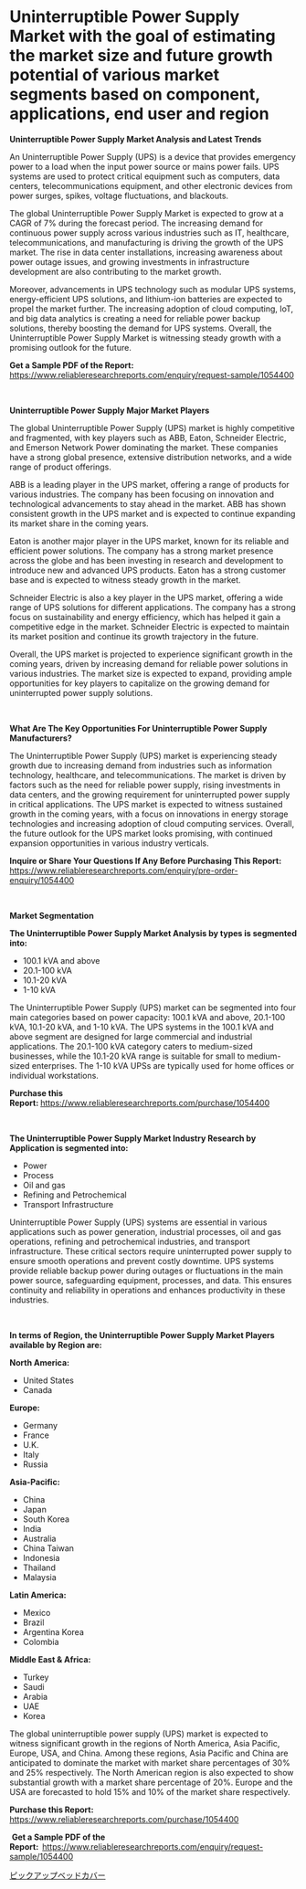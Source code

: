 <p><h1>Uninterruptible Power Supply Market with the goal of estimating the market size and future growth potential of various market segments based on component, applications, end user and region</h1></p><p><strong>Uninterruptible Power Supply Market Analysis and Latest Trends</strong></p>
<p><p>An Uninterruptible Power Supply (UPS) is a device that provides emergency power to a load when the input power source or mains power fails. UPS systems are used to protect critical equipment such as computers, data centers, telecommunications equipment, and other electronic devices from power surges, spikes, voltage fluctuations, and blackouts.</p><p>The global Uninterruptible Power Supply Market is expected to grow at a CAGR of 7% during the forecast period. The increasing demand for continuous power supply across various industries such as IT, healthcare, telecommunications, and manufacturing is driving the growth of the UPS market. The rise in data center installations, increasing awareness about power outage issues, and growing investments in infrastructure development are also contributing to the market growth.</p><p>Moreover, advancements in UPS technology such as modular UPS systems, energy-efficient UPS solutions, and lithium-ion batteries are expected to propel the market further. The increasing adoption of cloud computing, IoT, and big data analytics is creating a need for reliable power backup solutions, thereby boosting the demand for UPS systems. Overall, the Uninterruptible Power Supply Market is witnessing steady growth with a promising outlook for the future.</p></p>
<p><strong>Get a Sample PDF of the Report:&nbsp;</strong> <a href="https://www.reliableresearchreports.com/enquiry/request-sample/1054400">https://www.reliableresearchreports.com/enquiry/request-sample/1054400</a></p>
<p>&nbsp;</p>
<p><strong>Uninterruptible Power Supply Major Market Players</strong></p>
<p><p>The global Uninterruptible Power Supply (UPS) market is highly competitive and fragmented, with key players such as ABB, Eaton, Schneider Electric, and Emerson Network Power dominating the market. These companies have a strong global presence, extensive distribution networks, and a wide range of product offerings.</p><p>ABB is a leading player in the UPS market, offering a range of products for various industries. The company has been focusing on innovation and technological advancements to stay ahead in the market. ABB has shown consistent growth in the UPS market and is expected to continue expanding its market share in the coming years.</p><p>Eaton is another major player in the UPS market, known for its reliable and efficient power solutions. The company has a strong market presence across the globe and has been investing in research and development to introduce new and advanced UPS products. Eaton has a strong customer base and is expected to witness steady growth in the market.</p><p>Schneider Electric is also a key player in the UPS market, offering a wide range of UPS solutions for different applications. The company has a strong focus on sustainability and energy efficiency, which has helped it gain a competitive edge in the market. Schneider Electric is expected to maintain its market position and continue its growth trajectory in the future.</p><p>Overall, the UPS market is projected to experience significant growth in the coming years, driven by increasing demand for reliable power solutions in various industries. The market size is expected to expand, providing ample opportunities for key players to capitalize on the growing demand for uninterrupted power supply solutions.</p></p>
<p>&nbsp;</p>
<p><strong>What Are The Key Opportunities For Uninterruptible Power Supply Manufacturers?</strong></p>
<p><p>The Uninterruptible Power Supply (UPS) market is experiencing steady growth due to increasing demand from industries such as information technology, healthcare, and telecommunications. The market is driven by factors such as the need for reliable power supply, rising investments in data centers, and the growing requirement for uninterrupted power supply in critical applications. The UPS market is expected to witness sustained growth in the coming years, with a focus on innovations in energy storage technologies and increasing adoption of cloud computing services. Overall, the future outlook for the UPS market looks promising, with continued expansion opportunities in various industry verticals.</p></p>
<p><strong>Inquire or Share Your Questions If Any Before Purchasing This Report:</strong> <a href="https://www.reliableresearchreports.com/enquiry/pre-order-enquiry/1054400">https://www.reliableresearchreports.com/enquiry/pre-order-enquiry/1054400</a></p>
<p>&nbsp;</p>
<p><strong>Market Segmentation</strong></p>
<p><strong>The Uninterruptible Power Supply Market Analysis by types is segmented into:</strong></p>
<p><ul><li>100.1 kVA and above</li><li>20.1-100 kVA</li><li>10.1-20 kVA</li><li>1-10 kVA</li></ul></p>
<p><p>The Uninterruptible Power Supply (UPS) market can be segmented into four main categories based on power capacity: 100.1 kVA and above, 20.1-100 kVA, 10.1-20 kVA, and 1-10 kVA. The UPS systems in the 100.1 kVA and above segment are designed for large commercial and industrial applications. The 20.1-100 kVA category caters to medium-sized businesses, while the 10.1-20 kVA range is suitable for small to medium-sized enterprises. The 1-10 kVA UPSs are typically used for home offices or individual workstations.</p></p>
<p><strong>Purchase this Report:&nbsp;</strong><a href="https://www.reliableresearchreports.com/purchase/1054400">https://www.reliableresearchreports.com/purchase/1054400</a></p>
<p>&nbsp;</p>
<p><strong>The Uninterruptible Power Supply Market Industry Research by Application is segmented into:</strong></p>
<p><ul><li>Power</li><li>Process</li><li>Oil and gas</li><li>Refining and Petrochemical</li><li>Transport Infrastructure</li></ul></p>
<p><p>Uninterruptible Power Supply (UPS) systems are essential in various applications such as power generation, industrial processes, oil and gas operations, refining and petrochemical industries, and transport infrastructure. These critical sectors require uninterrupted power supply to ensure smooth operations and prevent costly downtime. UPS systems provide reliable backup power during outages or fluctuations in the main power source, safeguarding equipment, processes, and data. This ensures continuity and reliability in operations and enhances productivity in these industries.</p></p>
<p>&nbsp;</p>
<p><strong>In terms of Region, the Uninterruptible Power Supply Market Players available by Region are:</strong></p>
<p>
    <p> <strong> North America: </strong>
        <ul>
            <li>United States</li>
            <li>Canada</li>
        </ul>
        </p> 
    <p> <strong> Europe: </strong>
        <ul>
            <li>Germany</li>
            <li>France</li>
            <li>U.K.</li>
            <li>Italy</li>
            <li>Russia</li>
        </ul>
        </p> 
    <p> <strong> Asia-Pacific: </strong>
        <ul>
            <li>China</li>
            <li>Japan</li>
            <li>South Korea</li>
            <li>India</li>
            <li>Australia</li>
            <li>China Taiwan</li>
            <li>Indonesia</li>
            <li>Thailand</li>
            <li>Malaysia</li>
        </ul>
        </p> 
    <p> <strong> Latin America: </strong>
        <ul>
            <li>Mexico</li>
            <li>Brazil</li>
            <li>Argentina Korea</li>
            <li>Colombia</li>
        </ul>
        </p> 
    <p> <strong> Middle East & Africa: </strong>
        <ul>
            <li>Turkey</li>
            <li>Saudi</li>
            <li>Arabia</li>
            <li>UAE</li>
            <li>Korea</li>
        </ul>
    </p>
    </p>
<p><p>The global uninterruptible power supply (UPS) market is expected to witness significant growth in the regions of North America, Asia Pacific, Europe, USA, and China. Among these regions, Asia Pacific and China are anticipated to dominate the market with market share percentages of 30% and 25% respectively. The North American region is also expected to show substantial growth with a market share percentage of 20%. Europe and the USA are forecasted to hold 15% and 10% of the market share respectively.</p></p>
<p><strong>Purchase this Report: </strong><a href="https://www.reliableresearchreports.com/purchase/1054400">https://www.reliableresearchreports.com/purchase/1054400</a></p>
<p>&nbsp;<strong>Get a Sample PDF of the Report:&nbsp;&nbsp;</strong><a href="https://www.reliableresearchreports.com/enquiry/request-sample/1054400">https://www.reliableresearchreports.com/enquiry/request-sample/1054400</a></p>
<p><strong></strong></p>
<p><p><a href="https://github.com/ppmazlotr77499/Market-Research-Report-List-1/blob/main/436198115992.md">ピックアップベッドカバー</a></p></p>